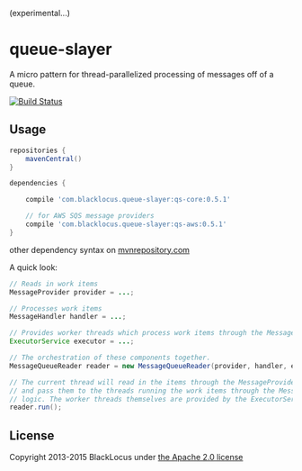 (experimental...)

queue-slayer
============
A micro pattern for thread-parallelized processing of messages off of a queue.

[![Build Status](https://travis-ci.org/blacklocus/queue-slayer.svg?branch=passthru-wait-time-sqs)](https://travis-ci.org/blacklocus/queue-slayer)


## Usage ##

```gradle
repositories {
    mavenCentral()
}

dependencies {

    compile 'com.blacklocus.queue-slayer:qs-core:0.5.1'

    // for AWS SQS message providers
    compile 'com.blacklocus.queue-slayer:qs-aws:0.5.1'
}
```

other dependency syntax on [mvnrepository.com](http://mvnrepository.com/artifact/com.blacklocus.queue-slayer/qs-worker-core/0.4.0)

A quick look:
```java
// Reads in work items
MessageProvider provider = ...;

// Processes work items
MessageHandler handler = ...;

// Provides worker threads which process work items through the MessageHandler logic.
ExecutorService executor = ...;

// The orchestration of these components together.
MessageQueueReader reader = new MessageQueueReader(provider, handler, executor);

// The current thread will read in the items through the MessageProvider
// and pass them to the threads running the work items through the MessageHandler
// logic. The worker threads themselves are provided by the ExecutorService.
reader.run();
```


## License ##

Copyright 2013-2015 BlackLocus under [the Apache 2.0 license](LICENSE)
